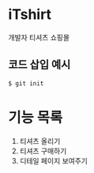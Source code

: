 # iTshirt

개발자 티셔츠 쇼핑몰

## 코드 삽입 예시

```sh
$ git init
```

# 기능 목록

1. 티셔츠 올리기
2. 티셔츠 구매하기
3. 디테일 페이지 보여주기
